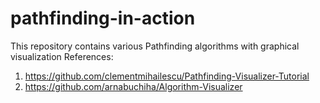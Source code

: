 # pathfinding-in-action
This repository contains various Pathfinding algorithms with graphical visualization
References:
1. https://github.com/clementmihailescu/Pathfinding-Visualizer-Tutorial
2. https://github.com/arnabuchiha/Algorithm-Visualizer